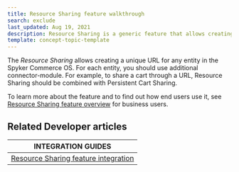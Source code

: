 ```yaml
---
title: Resource Sharing feature walkthrough
search: exclude
last_updated: Aug 19, 2021
description: Resource Sharing is a generic feature that allows creating a unique URL for any entity in the Spyker Commerce OS.
template: concept-topic-template
---
```


The _Resource Sharing_ allows creating a unique URL for any entity in the Spyker Commerce OS. For each entity, you should use additional connector-module. For example, to share a cart through a URL, Resource Sharing should be combined with Persistent Cart Sharing.


To learn more about the feature and to find out how end users use it, see [Resource Sharing feature overview](/docs/scos/user/features/{{page.version}}/resource-sharing-feature-overview.html) for business users.


## Related Developer articles

|INTEGRATION GUIDES  |
|---------|
| [Resource Sharing feature integration](/docs/scos/dev/feature-integration-guides/{{page.version}}/resource-sharing-feature-integration.html) |

